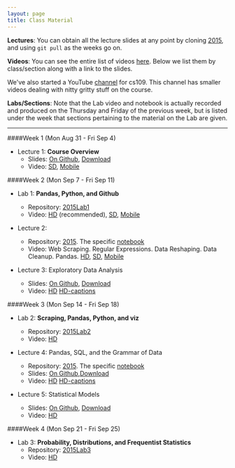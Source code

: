 ```yaml
---
layout: page
title: Class Material
---
```


**Lectures**: You can obtain all the lecture slides at any point by cloning [2015](https://github.com/cs109/2015), and using `git pull` as the weeks go on.

**Videos**: You can see the entire list of videos [here](https://canvas.harvard.edu/courses/4283/pages/virtual-classroom). Below we list them by class/section along with a link to the slides.

We've also started a YouTube [channel](https://www.youtube.com/channel/UC0-KaiZFXBlGOFN71YsEV8g/videos) for cs109. This channel has smaller videos dealing with nitty gritty stuff on the course.

**Labs/Sections**: Note that the Lab video and notebook is actually recorded and produced on the Thursday and Friday of the previous week, but is listed under the week that sections pertaining to the material on the Lab are given.

---

####Week 1 (Mon Aug 31 - Fri Sep 4)

- Lecture 1: **Course Overview**
    - Slides: [On Github](https://github.com/cs109/2015/blob/master/Lectures/01-Introduction.pdf), [Download](https://github.com/cs109/2015/raw/master/Lectures/01-Introduction.pdf)
    - Video: [SD](https://cm.dce.harvard.edu/2016/01/14328/publicationListing.shtml?typeNum=L01), [Mobile](https://cm.dce.harvard.edu/2016/01/14328/mobilePublicationListing.shtml?typeNum=L01)

####Week 2 (Mon Sep 7 - Fri Sep 11)

- Lab 1: **Pandas, Python, and Github**
    - Repository: [2015Lab1](https://github.com/cs109/2015lab1)
    - Video: [HD](https://matterhorn.dce.harvard.edu/engage/player/watch.html?id=e15f221c-5275-4f7f-b486-759a7d483bc8) (recommended), [SD](https://cm.dce.harvard.edu/2016/01/14328/publicationListing.shtml?typeNum=L02), [Mobile](https://cm.dce.harvard.edu/2016/01/14328/mobilePublicationListing.shtml?typeNum=L02)

- Lecture 2:
    - Repository: [2015](https://github.com/cs109/2015). The specific [notebook](https://github.com/cs109/2015/blob/master/Lectures/02-DataScrapingQuizzes.ipynb)
    - Video: Web Scraping. Regular Expressions. Data Reshaping. Data Cleanup. Pandas. [HD](https://matterhorn.dce.harvard.edu/engage/player/watch.html?id=f7ff1893-fbf7-4909-b44e-12e61a98a677), [SD](https://cm.dce.harvard.edu/2016/01/14328/publicationListing.shtml?typeNum=L02), [Mobile](https://cm.dce.harvard.edu/2016/01/14328/mobilePublicationListing.shtml?typeNum=L02)

- Lecture 3: Exploratory Data Analysis
    - Slides: [On Github](https://github.com/cs109/2015/blob/master/Lectures/03-EDA.pdf), [Download](https://github.com/cs109/2015/raw/master/Lectures/03-EDA.pdf)
    - Video: [HD](https://matterhorn.dce.harvard.edu/engage/player/watch.html?id=a4e81697-fd86-415c-9b29-c14ea7ec15f2)
    [HD-captions](https://matterhorn.dce.harvard.edu/engage/player/watch.html?id=4dc7719e-1ef4-4ee5-a9d9-fc48c3e13185)

####Week 3 (Mon Sep 14 - Fri Sep 18)

- Lab 2: **Scraping, Pandas, Python, and viz**
    - Repository: [2015Lab2](https://github.com/cs109/2015lab2)
    - Video: [HD](https://matterhorn.dce.harvard.edu/engage/player/watch.html?id=b89de485-9e30-4783-9287-23701c5f95f7)

- Lecture 4: Pandas, SQL, and the Grammar of Data
    - Repository: [2015](https://github.com/cs109/2015). The specific [notebook](https://github.com/cs109/2015/blob/master/Lectures/Lecture4/PandasAndSQL.ipynb)
    - Slides: [On Github](https://github.com/cs109/2015/blob/master/Lectures/04-PandasSQL.pdf),[Download](https://github.com/cs109/2015/raw/master/Lectures/04-PandasSQL.pdf)
    - Video: [HD](https://matterhorn.dce.harvard.edu/engage/player/watch.html?id=f8a832cb-56e7-401b-b485-aec3c9928069)
    [HD-captions](https://matterhorn.dce.harvard.edu/engage/player/watch.html?id=cf9c4d5f-fe87-48cc-bd45-3da212b39a95)

- Lecture 5: Statistical Models
    - Slides: [On Github](https://github.com/cs109/2015/blob/master/Lectures/05-StatisticalModels.pdf), [Download](https://github.com/cs109/2015/raw/master/Lectures/05-StatisticalModels.pdf)
    - Video: [HD](https://matterhorn.dce.harvard.edu/engage/player/watch.html?id=873964c6-d345-4f46-a8bc-727b96432d63)

####Week 4 (Mon Sep 21 - Fri Sep 25)

- Lab 3: **Probability, Distributions, and Frequentist Statistics**
    - Repository: [2015Lab3](https://github.com/cs109/2015lab3)
    - Video: [HD](https://matterhorn.dce.harvard.edu/engage/player/watch.html?id=8af4418a-7f5b-4738-9c72-6fc2ba1fc499)
